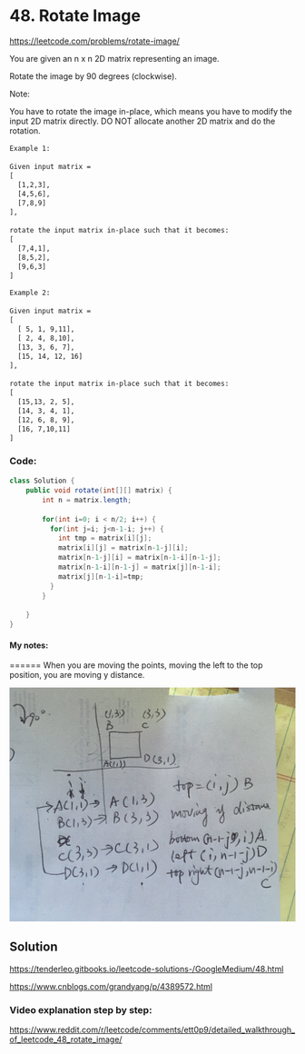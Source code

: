 # 48. Rotate Image

https://leetcode.com/problems/rotate-image/


You are given an n x n 2D matrix representing an image.

Rotate the image by 90 degrees (clockwise).

Note:

You have to rotate the image in-place, which means you have to modify the input 2D matrix directly. DO NOT allocate another 2D matrix and do the rotation.

```
Example 1:

Given input matrix = 
[
  [1,2,3],
  [4,5,6],
  [7,8,9]
],

rotate the input matrix in-place such that it becomes:
[
  [7,4,1],
  [8,5,2],
  [9,6,3]
]
```

```
Example 2:

Given input matrix =
[
  [ 5, 1, 9,11],
  [ 2, 4, 8,10],
  [13, 3, 6, 7],
  [15, 14, 12, 16]
], 

rotate the input matrix in-place such that it becomes:
[
  [15,13, 2, 5],
  [14, 3, 4, 1],
  [12, 6, 8, 9],
  [16, 7,10,11]
]
```

### Code: 
```java
class Solution {
    public void rotate(int[][] matrix) {
        int n = matrix.length; 

        for(int i=0; i < n/2; i++) {
          for(int j=i; j<n-1-i; j++) {
            int tmp = matrix[i][j]; 
            matrix[i][j] = matrix[n-1-j][i];
            matrix[n-1-j][i] = matrix[n-1-i][n-1-j]; 
            matrix[n-1-i][n-1-j] = matrix[j][n-1-i]; 
            matrix[j][n-1-i]=tmp; 
          }
        }

    }
}

```
#### My notes: 
======
When you are moving the points, moving the left to the top position, 
you are moving y distance. 

![RotateImageNotes](img/RotateImage.jpg)



## Solution
https://tenderleo.gitbooks.io/leetcode-solutions-/GoogleMedium/48.html

https://www.cnblogs.com/grandyang/p/4389572.html

### Video explanation step by step: 
https://www.reddit.com/r/leetcode/comments/ett0p9/detailed_walkthrough_of_leetcode_48_rotate_image/

